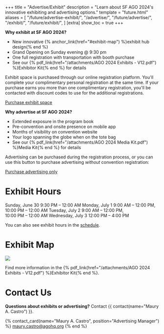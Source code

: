 +++
title = "Advertise/Exhibit"
description = "Learn about SF AGO 2024's innovative exhibiting and advertising options."
template = "future.html"
aliases = [
  "/future/advertise-exhibit/",
  "/advertise/",
  "/future/advertise/",
  "/exhibit/",
  "/future/exhibit/",
]
[extra]
show_toc = true
+++

**Why exhibit at SF AGO 2024?**

<div class="close">

* New innovative {% anchor_link(href="#exhibit-map") %}exhibit hub design{% end %}
* Grand Opening on Sunday evening @ 9:30 pm
* One full registration with transportation with booth purchase
* See our {% pdf_link(href="/attachments/AGO 2024 Exhibits - V12.pdf") %}Exhibitor Kit{% end %} for details

</div>

<div class="action-panel">

Exhibit space is purchased through our online registration platform. You'll complete your
complimentary personal registration at the same time. If your purchase earns you more than one
complimentary registration, you'll be contacted with discount codes to use for the additional
registrations.

<!----><a class="fancy-button" href="https://cvent.me/51d9XL?rt=6B6Nfs2wRkOnExmEXBYmYA&RefId=sfago2024.org%2Fexhibit" rel="external" target="_blank">Purchase exhibit space</a>
</div>

**Why advertise at SF AGO 2024?**

<div class="close">

* Extended exposure in the program book
* Pre-convention and onsite presence on mobile app
* Months of visibility on convention website
* Your logo spanning the globe when on the tote bag
* See our {% pdf_link(href="/attachments/AGO 2024 Media Kit.pdf") %}Media Kit{% end %} for details

</div>

<div class="action-panel">

Advertising can be purchased during the registration process, or you
can use this button to purchase advertising *without* convention registration:

<!----><a class="fancy-button" href="https://cvent.me/ZnoZLw?rt=GJT4bzbOv0S-wVSLdNVddw&RefId=sfago2024.org%2Fadvertise" rel="external" target="_blank">Purchase advertising only</a>
</div>

# Exhibit Hours

<div class="schedule equal">
<span class="time">Sunday, June 30</span>
<span class="event">9:30 PM – 12:00 AM</span>
<span class="time">Monday, July 1</span>
<span class="event">9:00 AM – 12:00 PM,<br>10:00 PM – 12:00 AM</span>
<span class="time">Tuesday, July 2</span>
<span class="event">9:00 AM – 12:00 PM,<br>10:00 PM – 12:00 AM</span>
<span class="time">Wednesday, July 3</span>
<span class="event">12:00 PM – 4:00 PM</span>
</div>

You can also see exhibit hours in the <a href="/schedule/">schedule</a>.

# Exhibit Map

<img class="full-width-image" style="aspect-ratio: 842 / 909" src="/attachments/exhibits-map-20240106.png">

Find more information in the {% pdf_link(href="/attachments/AGO 2024 Exhibits - V12.pdf") %}Exhibitor Kit{% end %}.

# Contact Us

**Questions about exhibits or advertising?** Contact {{ contact(name="Maury A. Castro") }}.

{% contact_card(name="Maury A. Castro", position="Advertising Manager") %}
<a href="mailto:maury.castro@agohq.org">maury.castro@agohq.org</a>
{% end %}
